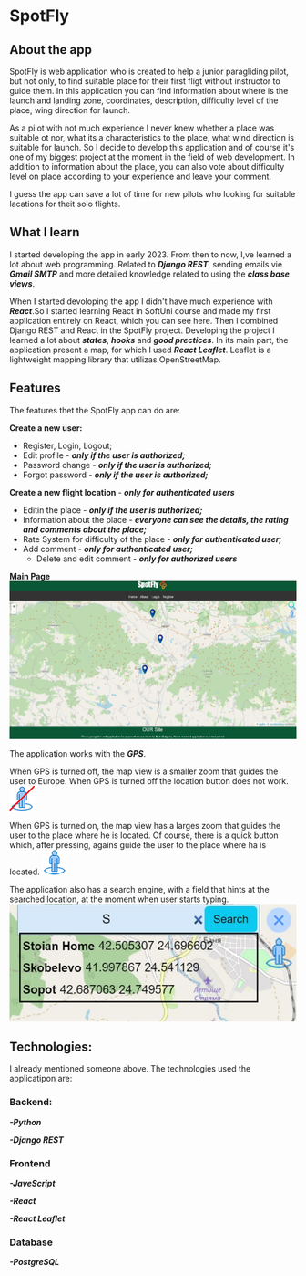 # SpotFly
 
## About the app

SpotFly is web application who is created to help a junior paragliding pilot, but not only,  to find suitable place for their first fligt without instructor to guide them.  In this application you can find information about where is the launch and landing zone, coordinates, description, difficulty level of the place, wing direction for launch.

As a pilot with not much experience I never knew whether a place was suitable ot nor, what its a  characteristics to the place, what wind direction is suitable for launch. So I decide to develop this application and of course it's one of my biggest project at the moment in the field of web development. In addition to information about the place, you can also vote about difficulty level on place according to your experience and leave your comment.

I guess the app can save a lot of time for new pilots who looking for suitable lacations for theit solo flights.

## What I learn

I started developing the app in early 2023. From then to now, I,ve learned a lot about web programming. Related to ***Django REST***, sending emails vie ***Gmail SMTP*** and more detailed knowledge related to using the ***class base views***.

When I started devoloping the app I didn't have much experience with ***React***.So I started learning React in SoftUni course and made my first application entirely on React, which you can see here. Then I combined Django REST and React in the SpotFly project. Developing the project I learned a lot about ***states***, ***hooks*** and ***good prectices***. In its main part, the application present a map, for which I used ***React Leaflet***. Leaflet is a lightweight mapping library that utilizas OpenStreetMap.

## Features

The features thet the SpotFly app can do are:

**Create a new user:**
 - Register, Login, Logout;
 - Edit profile - ***only if the user is authorized;***
 - Password change - ***only if the user is authorized;***
 - Forgot password - ***only if the user is authorized;***

**Create a new flight location** - ***only for authenticated users***
 - Editin the place - ***only if the user is authorized;***
 - Information about the place - ***everyone can see the details, the rating and comments about the place;***
 - Rate System for difficulty of the place - ***only for authenticated user;***
 - Add comment - ***only for authenticated user;***
   - Delete and edit comment - ***only for authorized users***

 **Main Page**
 ![](https://github.com/AStoychev/paragliding_place/blob/main/client/paragliding-place-client/public/images/images%20not%20in%20app/SpotFly.jpg)

The application works with the ***GPS***.

When GPS is turned off, the map view is a smaller zoom that guides the user to Europe. When GPS is turned off the location button does not work.
![](https://github.com/AStoychev/paragliding_place/blob/main/client/paragliding-place-client/public/images/notNavigation.png)

When GPS is turned on, the map view has a larges zoom that guides the user to the place where he is located. Of course, there is a quick button which, after pressing, agains guide the user to the place where ha is located. ![](https://github.com/AStoychev/paragliding_place/blob/main/client/paragliding-place-client/public/images/navigation.png)

The application also has a search engine, with a field that hints at the searched location, at the moment when user starts typing.
![](https://github.com/AStoychev/paragliding_place/blob/main/client/paragliding-place-client/public/images/images%20not%20in%20app/searchEngine.jpg)

## Technologies:

I already mentioned someone above. The technologies used the applicatipon are:
### Backend:
 ***-Python***

 ***-Django REST***

### Frontend
 ***-JaveScript***

 ***-React***

 ***-React Leaflet***

### Database
 ***-PostgreSQL***
